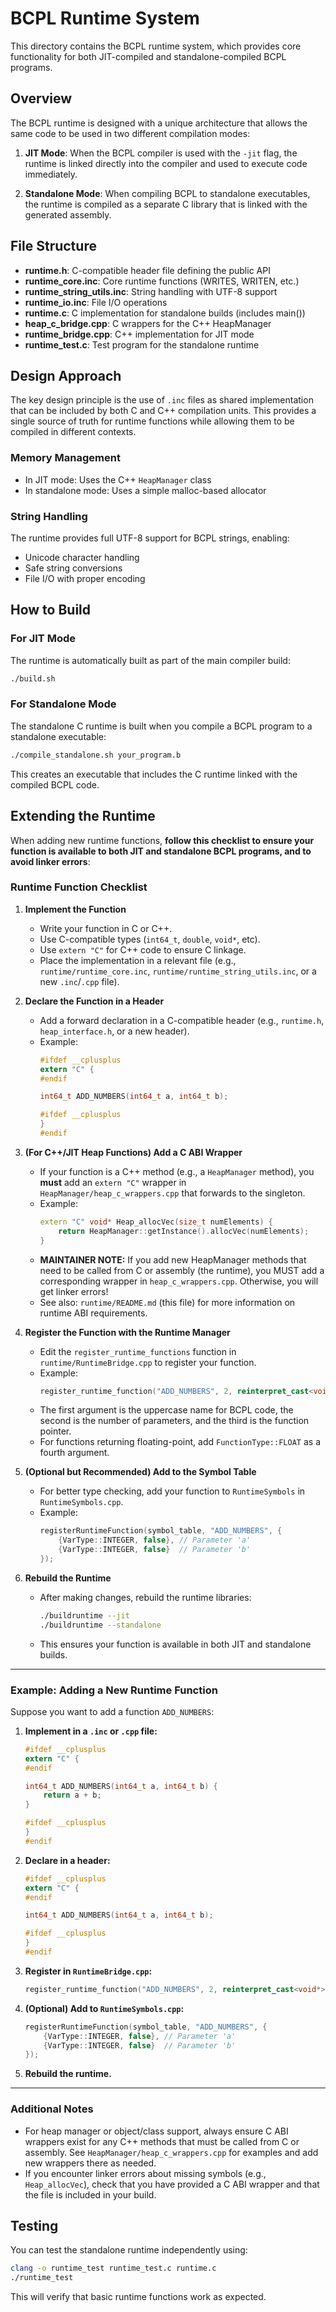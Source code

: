 # BCPL Runtime System

This directory contains the BCPL runtime system, which provides core functionality for both JIT-compiled and standalone-compiled BCPL programs.

## Overview

The BCPL runtime is designed with a unique architecture that allows the same code to be used in two different compilation modes:

1. **JIT Mode**: When the BCPL compiler is used with the `-jit` flag, the runtime is linked directly into the compiler and used to execute code immediately.

2. **Standalone Mode**: When compiling BCPL to standalone executables, the runtime is compiled as a separate C library that is linked with the generated assembly.

## File Structure

- **runtime.h**: C-compatible header file defining the public API
- **runtime_core.inc**: Core runtime functions (WRITES, WRITEN, etc.)
- **runtime_string_utils.inc**: String handling with UTF-8 support
- **runtime_io.inc**: File I/O operations
- **runtime.c**: C implementation for standalone builds (includes main())
- **heap_c_bridge.cpp**: C wrappers for the C++ HeapManager
- **runtime_bridge.cpp**: C++ implementation for JIT mode
- **runtime_test.c**: Test program for the standalone runtime

## Design Approach

The key design principle is the use of `.inc` files as shared implementation that can be included by both C and C++ compilation units. This provides a single source of truth for runtime functions while allowing them to be compiled in different contexts.

### Memory Management

- In JIT mode: Uses the C++ `HeapManager` class
- In standalone mode: Uses a simple malloc-based allocator

### String Handling

The runtime provides full UTF-8 support for BCPL strings, enabling:

- Unicode character handling
- Safe string conversions
- File I/O with proper encoding

## How to Build

### For JIT Mode

The runtime is automatically built as part of the main compiler build:

```sh
./build.sh
```

### For Standalone Mode

The standalone C runtime is built when you compile a BCPL program to a standalone executable:

```sh
./compile_standalone.sh your_program.b
```

This creates an executable that includes the C runtime linked with the compiled BCPL code.

## Extending the Runtime

When adding new runtime functions, **follow this checklist to ensure your function is available to both JIT and standalone BCPL programs, and to avoid linker errors**:

### Runtime Function Checklist

1. **Implement the Function**
   - Write your function in C or C++.
   - Use C-compatible types (`int64_t`, `double`, `void*`, etc).
   - Use `extern "C"` for C++ code to ensure C linkage.
   - Place the implementation in a relevant file (e.g., `runtime/runtime_core.inc`, `runtime/runtime_string_utils.inc`, or a new `.inc`/`.cpp` file).

2. **Declare the Function in a Header**
   - Add a forward declaration in a C-compatible header (e.g., `runtime.h`, `heap_interface.h`, or a new header).
   - Example:
     ```c
     #ifdef __cplusplus
     extern "C" {
     #endif

     int64_t ADD_NUMBERS(int64_t a, int64_t b);

     #ifdef __cplusplus
     }
     #endif
     ```

3. **(For C++/JIT Heap Functions) Add a C ABI Wrapper**
   - If your function is a C++ method (e.g., a `HeapManager` method), you **must** add an `extern "C"` wrapper in `HeapManager/heap_c_wrappers.cpp` that forwards to the singleton.
   - Example:
     ```cpp
     extern "C" void* Heap_allocVec(size_t numElements) {
         return HeapManager::getInstance().allocVec(numElements);
     }
     ```
   - **MAINTAINER NOTE:** If you add new HeapManager methods that need to be called from C or assembly (the runtime), you MUST add a corresponding wrapper in `heap_c_wrappers.cpp`. Otherwise, you will get linker errors!
   - See also: `runtime/README.md` (this file) for more information on runtime ABI requirements.

4. **Register the Function with the Runtime Manager**
   - Edit the `register_runtime_functions` function in `runtime/RuntimeBridge.cpp` to register your function.
   - Example:
     ```cpp
     register_runtime_function("ADD_NUMBERS", 2, reinterpret_cast<void*>(ADD_NUMBERS));
     ```
   - The first argument is the uppercase name for BCPL code, the second is the number of parameters, and the third is the function pointer.
   - For functions returning floating-point, add `FunctionType::FLOAT` as a fourth argument.

5. **(Optional but Recommended) Add to the Symbol Table**
   - For better type checking, add your function to `RuntimeSymbols` in `RuntimeSymbols.cpp`.
   - Example:
     ```cpp
     registerRuntimeFunction(symbol_table, "ADD_NUMBERS", {
         {VarType::INTEGER, false}, // Parameter 'a'
         {VarType::INTEGER, false}  // Parameter 'b'
     });
     ```

6. **Rebuild the Runtime**
   - After making changes, rebuild the runtime libraries:
     ```sh
     ./buildruntime --jit
     ./buildruntime --standalone
     ```
   - This ensures your function is available in both JIT and standalone builds.

---

### Example: Adding a New Runtime Function

Suppose you want to add a function `ADD_NUMBERS`:

1. **Implement in a `.inc` or `.cpp` file:**
   ```c
   #ifdef __cplusplus
   extern "C" {
   #endif

   int64_t ADD_NUMBERS(int64_t a, int64_t b) {
       return a + b;
   }

   #ifdef __cplusplus
   }
   #endif
   ```

2. **Declare in a header:**
   ```c
   #ifdef __cplusplus
   extern "C" {
   #endif

   int64_t ADD_NUMBERS(int64_t a, int64_t b);

   #ifdef __cplusplus
   }
   #endif
   ```

3. **Register in `RuntimeBridge.cpp`:**
   ```cpp
   register_runtime_function("ADD_NUMBERS", 2, reinterpret_cast<void*>(ADD_NUMBERS));
   ```

4. **(Optional) Add to `RuntimeSymbols.cpp`:**
   ```cpp
   registerRuntimeFunction(symbol_table, "ADD_NUMBERS", {
       {VarType::INTEGER, false}, // Parameter 'a'
       {VarType::INTEGER, false}  // Parameter 'b'
   });
   ```

5. **Rebuild the runtime.**

---

### Additional Notes

- For heap manager or object/class support, always ensure C ABI wrappers exist for any C++ methods that must be called from C or assembly. See `HeapManager/heap_c_wrappers.cpp` for examples and add new wrappers there as needed.
- If you encounter linker errors about missing symbols (e.g., `Heap_allocVec`), check that you have provided a C ABI wrapper and that the file is included in your build.


## Testing

You can test the standalone runtime independently using:

```sh
clang -o runtime_test runtime_test.c runtime.c
./runtime_test
```

This will verify that basic runtime functions work as expected.